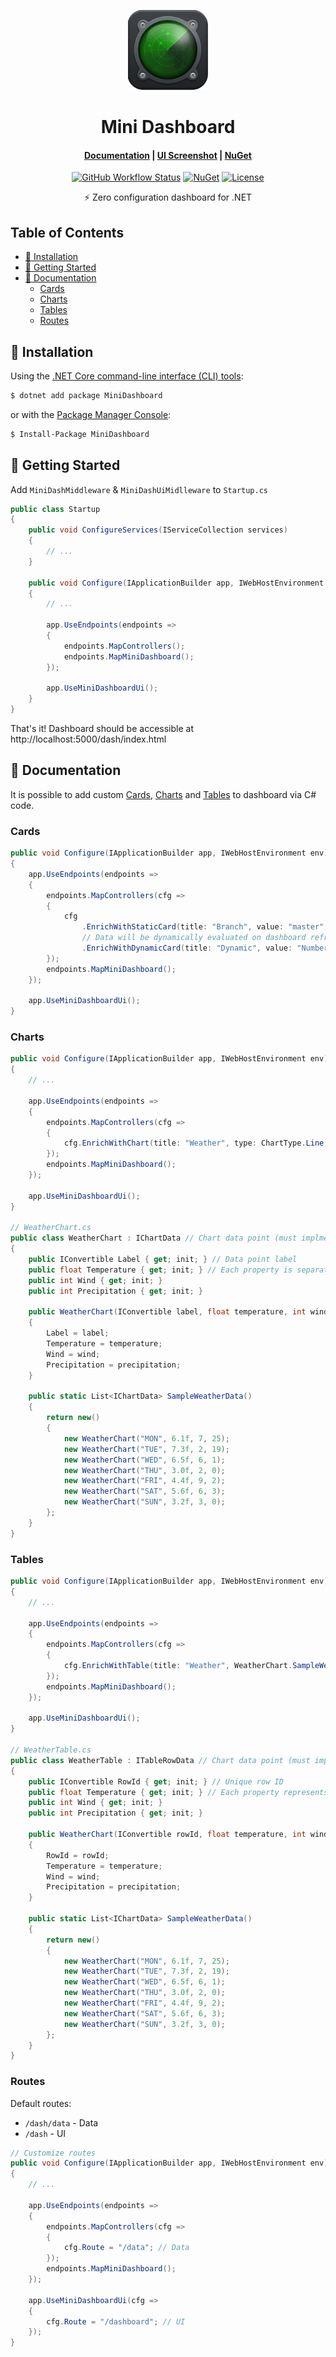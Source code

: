 <p align="center">
  <img src="./icon.png" width="128" height="128" />
</p>

<h1 align="center">Mini Dashboard</h1>

<h4 align="center">
  <a href="https://github.com/jogurtas/MiniDashboard#-documentation">Documentation</a> |
  <a href="https://i.imgur.com/WpgB3vt.png">UI Screenshot</a> | 
  <a href="https://www.nuget.org/packages/MiniDashboard/">NuGet</a>
</h4>

<p align="center">
  <a href="https://github.com/jogurtas/MiniDashboard/actions"><img src="https://github.com/jogurtas/MiniDashboard/workflows/Deploy/badge.svg" alt="GitHub Workflow Status"></a>
  <a href="https://www.nuget.org/packages/MiniDashboard/"><img src="https://img.shields.io/nuget/v/MiniDashboard" alt="NuGet"></a>
  <a href="https://github.com/jogurtas/MiniDashboard/blob/master/LICENSE"><img src="https://img.shields.io/badge/license-MIT-informational" alt="License"></a>
</p>

<p align="center">⚡ Zero configuration dashboard for .NET</p>


## Table of Contents

- [🔧 Installation](#-installation)
- [🚀 Getting Started](#-getting-started)
- [📖 Documentation](#-documentation)
  - [Cards](#cards)
  - [Charts](#charts)
  - [Tables](#tables)
  - [Routes](#routes)


## 🔧 Installation

Using the [.NET Core command-line interface (CLI) tools](https://docs.microsoft.com/en-us/dotnet/core/tools/):

```bash
$ dotnet add package MiniDashboard
```

or with the [Package Manager Console](https://docs.microsoft.com/en-us/nuget/tools/package-manager-console):

```bash
$ Install-Package MiniDashboard
```

## 🚀 Getting Started

Add `MiniDashMiddleware` & `MiniDashUiMidlleware` to `Startup.cs`

```c#
public class Startup
{
    public void ConfigureServices(IServiceCollection services)
    {
        // ...
    }

    public void Configure(IApplicationBuilder app, IWebHostEnvironment env)
    {
        // ...

        app.UseEndpoints(endpoints => 
        { 
            endpoints.MapControllers();
            endpoints.MapMiniDashboard();
        });

        app.UseMiniDashboardUi();
    }
}
```

That's it! Dashboard should be accessible at http://localhost:5000/dash/index.html

## 📖 Documentation

It is possible to add custom [Cards](https://i.imgur.com/WpgB3vt.png), [Charts](https://i.imgur.com/WpgB3vt.png) and [Tables](https://i.imgur.com/WpgB3vt.png) to dashboard via C# code.

### Cards

```c#
public void Configure(IApplicationBuilder app, IWebHostEnvironment env)
{
    app.UseEndpoints(endpoints => 
    { 
        endpoints.MapControllers(cfg => 
        {
            cfg
                .EnrichWithStaticCard(title: "Branch", value: "master", data: "Some data (optional)")
                // Data will be dynamically evaluated on dashboard refresh or on card click
                .EnrichWithDynamicCard(title: "Dynamic", value: "Number", onUpdate: () => new Random().Next(1000).ToString());
        });
        endpoints.MapMiniDashboard();
    });

    app.UseMiniDashboardUi();
}
```

### Charts

```c#
public void Configure(IApplicationBuilder app, IWebHostEnvironment env)
{
    // ...

    app.UseEndpoints(endpoints => 
    { 
        endpoints.MapControllers(cfg => 
        {
            cfg.EnrichWithChart(title: "Weather", type: ChartType.Line, WeatherChart.SampleWeatherData);
        });
        endpoints.MapMiniDashboard();
    });

    app.UseMiniDashboardUi();
}

// WeatherChart.cs
public class WeatherChart : IChartData // Chart data point (must implment IChartData)
{
    public IConvertible Label { get; init; } // Data point label
    public float Temperature { get; init; } // Each property is separate chart dataset
    public int Wind { get; init; }
    public int Precipitation { get; init; }

    public WeatherChart(IConvertible label, float temperature, int wind, int precipitation)
    {
        Label = label;
        Temperature = temperature;
        Wind = wind;
        Precipitation = precipitation;
    }

    public static List<IChartData> SampleWeatherData()
    {
        return new()
        {
            new WeatherChart("MON", 6.1f, 7, 25); 
            new WeatherChart("TUE", 7.3f, 2, 19); 
            new WeatherChart("WED", 6.5f, 6, 1); 
            new WeatherChart("THU", 3.0f, 2, 0); 
            new WeatherChart("FRI", 4.4f, 9, 2); 
            new WeatherChart("SAT", 5.6f, 6, 3); 
            new WeatherChart("SUN", 3.2f, 3, 0); 
        };
    }
}
```

### Tables

```c#
public void Configure(IApplicationBuilder app, IWebHostEnvironment env)
{
    // ...

    app.UseEndpoints(endpoints => 
    { 
        endpoints.MapControllers(cfg => 
        {
            cfg.EnrichWithTable(title: "Weather", WeatherChart.SampleWeatherData);
        });
        endpoints.MapMiniDashboard();
    });

    app.UseMiniDashboardUi();
}

// WeatherTable.cs
public class WeatherTable : ITableRowData // Chart data point (must implment IChartData)
{
    public IConvertible RowId { get; init; } // Unique row ID
    public float Temperature { get; init; } // Each property represents table row
    public int Wind { get; init; }
    public int Precipitation { get; init; }

    public WeatherChart(IConvertible rowId, float temperature, int wind, int precipitation)
    {
        RowId = rowId;
        Temperature = temperature;
        Wind = wind;
        Precipitation = precipitation;
    }

    public static List<IChartData> SampleWeatherData()
    {
        return new()
        {
            new WeatherChart("MON", 6.1f, 7, 25); 
            new WeatherChart("TUE", 7.3f, 2, 19); 
            new WeatherChart("WED", 6.5f, 6, 1); 
            new WeatherChart("THU", 3.0f, 2, 0); 
            new WeatherChart("FRI", 4.4f, 9, 2); 
            new WeatherChart("SAT", 5.6f, 6, 3); 
            new WeatherChart("SUN", 3.2f, 3, 0); 
        };
    }
}
```

### Routes

Default routes:
  - `/dash/data` - Data
  - `/dash` - UI

```c#
// Customize routes
public void Configure(IApplicationBuilder app, IWebHostEnvironment env)
{
    // ...

    app.UseEndpoints(endpoints => 
    { 
        endpoints.MapControllers(cfg => 
        {
            cfg.Route = "/data"; // Data
        });
        endpoints.MapMiniDashboard();
    });

    app.UseMiniDashboardUi(cfg =>
    {
        cfg.Route = "/dashboard"; // UI
    });
}
```
